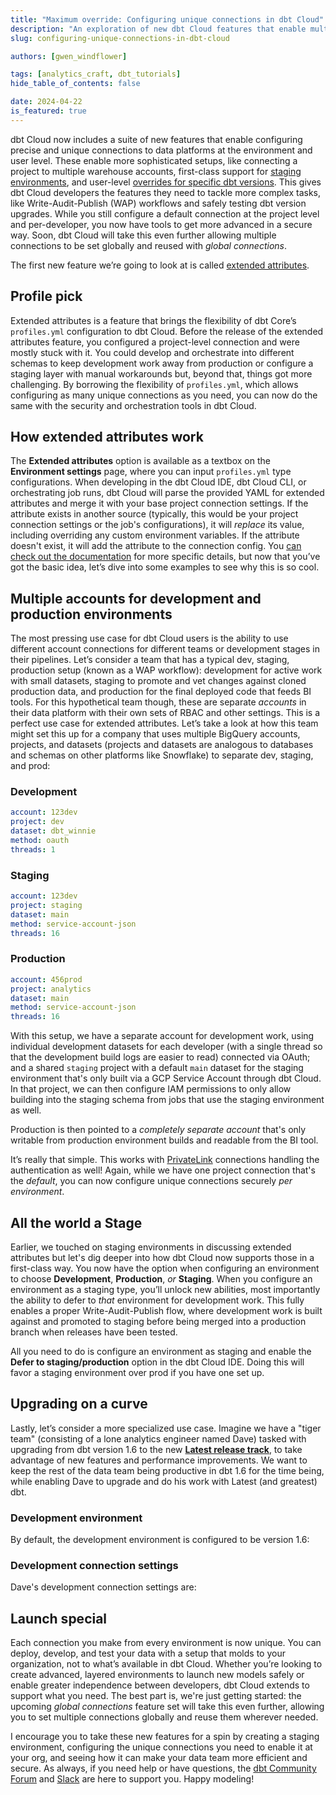 ```yaml
---
title: "Maximum override: Configuring unique connections in dbt Cloud"
description: "An exploration of new dbt Cloud features that enable multiple unique connections to data platforms within a project."
slug: configuring-unique-connections-in-dbt-cloud

authors: [gwen_windflower]

tags: [analytics_craft, dbt_tutorials]
hide_table_of_contents: false

date: 2024-04-22
is_featured: true
---
```


dbt Cloud now includes a suite of new features that enable configuring precise and unique connections to data platforms at the environment and user level. These enable more sophisticated setups, like connecting a project to multiple warehouse accounts, first-class support for [staging environments](/docs/deploy/deploy-environments#staging-environment), and user-level [overrides for specific dbt versions](/docs/dbt-versions/upgrade-dbt-version-in-cloud#override-dbt-version). This gives dbt Cloud developers the features they need to tackle more complex tasks, like Write-Audit-Publish (WAP) workflows and safely testing dbt version upgrades. While you still configure a default connection at the project level and per-developer, you now have tools to get more advanced in a secure way. Soon, dbt Cloud will take this even further allowing multiple connections to be set globally and reused with _global connections_.

<!--truncate-->

The first new feature we’re going to look at is called [extended attributes](/docs/dbt-cloud-environments#extended-attributes).

## Profile pick

Extended attributes is a feature that brings the flexibility of dbt Core’s `profiles.yml` configuration to dbt Cloud. Before the release of the extended attributes feature, you configured a project-level connection and were mostly stuck with it. You could develop and orchestrate into different schemas to keep development work away from production or configure a staging layer with manual workarounds but, beyond that, things got more challenging. By borrowing the flexibility of `profiles.yml`, which allows configuring as many unique connections as you need, you can now do the same with the security and orchestration tools in dbt Cloud.

## How extended attributes work

The **Extended attributes** option is available as a textbox on the **Environment settings** page, where you can input `profiles.yml` type configurations. When developing in the dbt Cloud IDE, dbt Cloud CLI, or orchestrating job runs, dbt Cloud will parse the provided YAML for extended attributes and merge it with your base project connection settings. If the attribute exists in another source (typically, this would be your project connection settings or the job's configurations), it will _replace_ its value, including overriding any custom environment variables. If the attribute doesn't exist, it will add the attribute to the connection config. You [can check out the documentation](https://docs.getdbt.com/docs/deploy/deploy-environments#extended-attributes) for more specific details, but now that you’ve got the basic idea, let’s dive into some examples to see why this is so cool.

## Multiple accounts for development and production environments

The most pressing use case for dbt Cloud users is the ability to use different account connections for different teams or development stages in their pipelines. Let’s consider a team that has a typical dev, staging, production setup (known as a WAP workflow): development for active work with small datasets, staging to promote and vet changes against cloned production data, and production for the final deployed code that feeds BI tools. For this hypothetical team though, these are separate _accounts_ in their data platform with their own sets of RBAC and other settings. This is a perfect use case for extended attributes. Let’s take a look at how this team might set this up for a company that uses multiple BigQuery accounts, projects, and datasets (projects and datasets are analogous to databases and schemas on other platforms like Snowflake) to separate dev, staging, and prod:

<Lightbox src="/img/blog/2024-04-10-extended-attributes/ext_attr.png" title="The extended attributes textbox at the bottom of the environment settings." />

### Development

```yaml
account: 123dev
project: dev
dataset: dbt_winnie
method: oauth
threads: 1
```

### Staging

```yaml
account: 123dev
project: staging
dataset: main
method: service-account-json
threads: 16
```

### Production

```yaml
account: 456prod
project: analytics
dataset: main
method: service-account-json
threads: 16
```

With this setup, we have a separate account for development work, using individual development datasets for each developer (with a single thread so that the development build logs are easier to read) connected via OAuth; and a shared `staging` project with a default `main` dataset for the staging environment that's only built via a GCP Service Account through dbt Cloud. In that project, we can then configure IAM permissions to only allow building into the staging schema from jobs that use the staging environment as well.

Production is then pointed to a _completely separate account_ that's only writable from production environment builds and readable from the BI tool.

It’s really that simple. This works with [PrivateLink](/docs/cloud/secure/about-privatelink) connections handling the authentication as well! Again, while we have one project connection that's the _default_, you can now configure unique connections securely _per environment_.

## All the world a Stage

Earlier, we touched on staging environments in discussing extended attributes but let's dig deeper into how dbt Cloud now supports those in a first-class way. You now have the option when configuring an environment to choose **Development**, **Production**, _or_ **Staging**. When you configure an environment as a staging type, you’ll unlock new abilities, most importantly the ability to defer to _that_ environment for development work. This fully enables a proper Write-Audit-Publish flow, where development work is built against and promoted to staging before being merged into a production branch when releases have been tested.

All you need to do is configure an environment as staging and enable the **Defer to staging/production** option in the dbt Cloud IDE. Doing this will favor a staging environment over prod if you have one set up.

<Lightbox src="/img/blog/2024-04-10-extended-attributes/env_settings.png" title="Setting an environment to staging type." />

<Lightbox src="/img/blog/2024-04-10-extended-attributes/defer_to_stage.png" title="Toggle to turn on deferral to staging or production environment." />

## Upgrading on a curve

Lastly, let’s consider a more specialized use case. Imagine we have a "tiger team" (consisting of a lone analytics engineer named Dave) tasked with upgrading from dbt version 1.6 to the new **[Latest release track](/docs/dbt-versions/cloud-release-tracks)**, to take advantage of new features and performance improvements. We want to keep the rest of the data team being productive in dbt 1.6 for the time being, while enabling Dave to upgrade and do his work with Latest (and greatest) dbt.

### Development environment

By default, the development environment is configured to be version 1.6:

<Lightbox src="/img/blog/2024-04-10-extended-attributes/dbt_version.png" title="Development environments configured to v1.6 by default." />

### Development connection settings

Dave's development connection settings are:

<Lightbox src="/img/blog/2024-04-10-extended-attributes/dave_version.png" title="Dave's development environment override." />

## Launch special

Each connection you make from every environment is now unique. You can deploy, develop, and test your data with a setup that molds to your organization, not to what’s available in dbt Cloud. Whether you’re looking to create advanced, layered environments to launch new models safely or enable greater independence between developers, dbt Cloud extends to support what you need. The best part is, we're just getting started: the upcoming _global connections_ feature set will take this even further, allowing you to set multiple connections globally and reuse them wherever needed.

I encourage you to take these new features for a spin by creating a staging environment, configuring the unique connections you need to enable it at your org, and seeing how it can make your data team more efficient and secure. As always, if you need help or have questions, the [dbt Community Forum](https://discourse.getdbt.com/) and [Slack](https://www.getdbt.com/community/join-the-community) are here to support you. Happy modeling!
